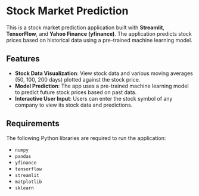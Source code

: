 # Stock Market Prediction

This is a stock market prediction application built with **Streamlit**, **TensorFlow**, and **Yahoo Finance (yfinance)**. The application predicts stock prices based on historical data using a pre-trained machine learning model.

## Features

- **Stock Data Visualization**: View stock data and various moving averages (50, 100, 200 days) plotted against the stock price.
- **Model Prediction**: The app uses a pre-trained machine learning model to predict future stock prices based on past data.
- **Interactive User Input**: Users can enter the stock symbol of any company to view its stock data and predictions.

## Requirements

The following Python libraries are required to run the application:

- `numpy`
- `pandas`
- `yfinance`
- `tensorflow`
- `streamlit`
- `matplotlib`
- `sklearn`


